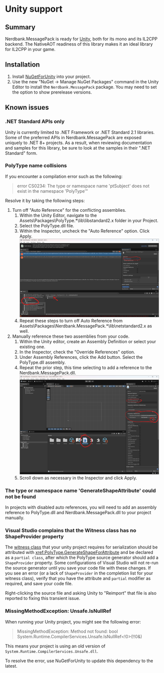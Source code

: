 # Unity support

## Summary

Nerdbank.MessagePack is ready for [Unity](https://unity.com/), both for its mono and its IL2CPP backend.
The NativeAOT readiness of this library makes it an ideal library for IL2CPP in your game.

## Installation

1. Install [NuGetForUnity](https://github.com/GlitchEnzo/NuGetForUnity) into your project.
1. Use the new "NuGet -> Manage NuGet Packages" command in the Unity Editor to install the `Nerdbank.MessagePack` package. You may need to set the option to show prerelease versions.

## Known issues

### .NET Standard APIs only

Unity is currently limited to .NET Framework or .NET Standard 2.1 libraries.
Some of the preferred APIs in Nerdbank.MessagePack are exposed uniquely to .NET 8+ projects.
As a result, when reviewing documentation and samples for this library, be sure to look at the samples in their ".NET Standard" form.

### PolyType name collisions

If you encounter a compilation error such as the following:

> error CS0234: The type or namespace name 'ptSubject' does not exist in the namespace 'PolyType'"

Resolve it by taking the following steps:

1. Turn off "Auto Reference" for the conflicting assemblies.
   1. Within the Unity Editor, navigate to the Assets\Packages\PolyType.*\lib\libstandard2.x folder in your Project.
   1. Select the PolyType.dll file.
   1. Within the Inspector, uncheck the "Auto Reference" option. Click Apply.
   ![](../images/TurnOffAutoReference.png)
   1. Repeat these steps to turn off Auto Reference from Assets\Packages\Nerdbank.MessagePack.*\lib\netstandard2.x as well.
1. Manually reference these two assemblies from your code.
   1. Within the Unity editor, create an Assembly Definition or select your existing one.
   1. In the Inspector, check the "Override References" option.
   1. Under Assembly References, click the Add button. Select the PolyType.dll assembly.
   1. Repeat the prior step, this time selecting to add a reference to the Nerdbank.MessagePack.dll.
   ![](../images/ReferencePolyTypeInAssemblyDefinition.png)
   1. Scroll down as necessary in the Inspector and click Apply.

### The type or namespace name 'GenerateShapeAttribute' could not be found

In projects with disabled auto references, you will need to add an assembly reference to PolyType.dll and Nerdbank.MessagePack.dll to your project manually.

### Visual Studio complains that the Witness class has no ShapeProvider property

The [witness class](type-shapes.md) that your unity project requires for serialization should be attributed with <xref:PolyType.GenerateShapeForAttribute> and be declared as a `partial class`, after which the PolyType source generator should add a `ShapeProvider` property.
Some configurations of Visual Studio will not re-run the source generator until you save your code file with these changes.
If you see an error (or a lack of `ShapeProvider` in the completion list for your witness class), verify that you have the attribute and `partial` modifier as required, and save your code file.

Right-clicking the source file and asking Unity to "Reimport" that file is also reported to fixing this transient issue.

### MissingMethodException: Unsafe.IsNullRef

When running your Unity project, you might see the following error:

> MissingMethodException: Method not found: bool System.Runtime.CompilerServices.Unsafe.IsNullRef<!0>(!!0&)

This means your project is using an old version of `System.Runtime.CompilerServices.Unsafe.dll`.

To resolve the error, use NuGetForUnity to update this dependency to the latest.

